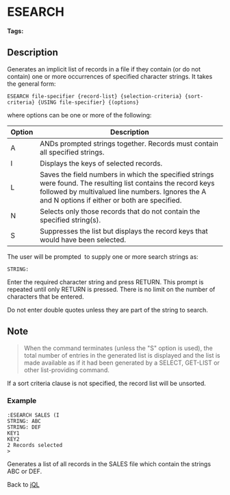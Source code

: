 # ESEARCH

<PageHeader />

**Tags:**
<badge text='jql' vertical='middle' />

## Description

Generates an implicit list of records in a file if they contain (or do not contain) one or more occurrences of specified character strings. It takes the general form:

```
ESEARCH file-specifier {record-list} {selection-criteria} {sort-criteria} {USING file-specifier} {(options}
```

where options can be one or more of the following:

| Option | Description |
| --- | --- |
| A | ANDs prompted strings together. Records must contain all specified strings. |
| I | Displays the keys of selected records. |
| L | Saves the field numbers in which the specified strings were found. The resulting list contains the record keys followed by multivalued line numbers. Ignores the A and N options if either or both are specified. |
| N | Selects only those records that do not contain the specified string(s). |
| S | Suppresses the list but displays the record keys that would have been selected. |

The user will be prompted  to supply one or more search strings as:

```
STRING:
```

Enter the required character string and press RETURN. This prompt is repeated until only RETURN is pressed. There is no limit on the number of characters that be entered.

Do not enter double quotes unless they are part of the string to search.

## Note

> When the command terminates (unless the "S" option is used), the total number of entries in the generated list is displayed and the list is made available as if it had been generated by a SELECT, GET-LIST or other list-providing command.

If a sort criteria clause is not specified, the record list will be unsorted.

### Example

```
:ESEARCH SALES (I
STRING: ABC
STRING: DEF
KEY1
KEY2
2 Records selected
>
```

Generates a list of all records in the SALES file which contain the strings ABC or DEF.

Back to [jQL](./../jbase-query-language/README.md)

<PageFooter />
